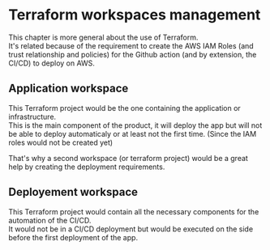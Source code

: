 # Terraform workspaces management

This chapter is more general about the use of Terraform.  
It's related because of the requirement to create the AWS IAM Roles (and trust relationship and policies) for the Github action (and by extension, the CI/CD) to deploy on AWS.

## Application workspace

This Terraform project would be the one containing the application or infrastructure.  
This is the main component of the product, it will deploy the app but will not be able to deploy automaticaly or at least not the first time. (Since the IAM roles would not be created yet)

That's why a second workspace (or terraform project) would be a great help by creating the deployment requirements. 

## Deployement workspace

This Terraform project would contain all the necessary components for the automation of the CI/CD.  
It would not be in a CI/CD deployment but would be executed on the side before the first deployment of the app.
